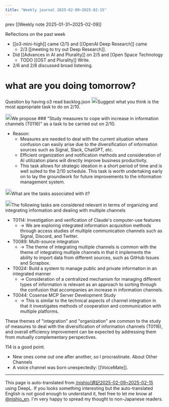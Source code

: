 ```yaml
---
title: "Weekly journal 2025-02-09~2025-02-15"
---
```


prev  [[Weekly note 2025-01-31~2025-02-09]]

Reflections on the past week
- [[o3-mini-high]] came (2/1) and [[OpenAI Deep Research]] came
    - 2/3 [[meeting to try out Deep Research]].
- Did [[Advances in AI and Plurality]] on 2/5 and [Open Space Technology
    - TODO [[OST and Plurality]] Write.
- 2/6 and 2/8 discussed broad listening.



# what are you doing tomorrow?
Question by having o3 read backlog.json
<img src='https://scrapbox.io/api/pages/nishio-en/nishio/icon' alt='nishio.icon' height="19.5"/>Suggest what you think is the most appropriate task to do on 2/10.

<img src='https://scrapbox.io/api/pages/nishio-en/o3-mini-high/icon' alt='o3-mini-high.icon' height="19.5"/>We propose ### "Study measures to cope with increase in information channels (T0116)"
 as a task to be carried out on 2/10.
- Reason:
    - Measures are needed to deal with the current situation where confusion can easily arise due to the diversification of information sources such as Signal, Slack, ChatGPT, etc.
    - Efficient organization and notification methods and consideration of AI utilization plans will directly improve business productivity.
    - This task allows for strategic ideation in a short period of time and is well suited to the 2/10 schedule.
This task is worth undertaking early on to lay the groundwork for future improvements to the information management system.

<img src='https://scrapbox.io/api/pages/nishio-en/nishio/icon' alt='nishio.icon' height="19.5"/>What are the tasks associated with it?

<img src='https://scrapbox.io/api/pages/nishio-en/o3-mini-high/icon' alt='o3-mini-high.icon' height="19.5"/>The following tasks are considered relevant in terms of organizing and integrating information and dealing with multiple channels
- T0114: Investigation and verification of Claude's computer-use features
    - → We are exploring integrated information acquisition methods through access studies of multiple communication channels such as Signal, Discord, and Twitter.
- T0089: Multi-source integration
    - → The theme of integrating multiple channels is common with the theme of integrating multiple channels in that it implements the ability to import data from different sources, such as GitHub Issues and Scrapbox.
- T0024: Build a system to manage public and private information in an integrated manner
    - → Consideration of a centralized mechanism for managing different types of information is relevant as an approach to sorting through the confusion that accompanies an increase in information channels.
- T0044: Cosense MCP Server Development Study
    - → This is similar to the technical aspects of channel integration in that it investigates methods of cooperation and communication with multiple platforms.

These themes of "integration" and "organization" are common to the study of measures to deal with the diversification of information channels (T0116), and overall efficiency improvement can be expected by addressing them from mutually complementary perspectives.

114 is a good point.
- New ones come out one after another, so I procrastinate.
About Other Channels
- A voice channel was born unexpectedly: [[VoiceMate]].


---
This page is auto-translated from [/nishio/週記2025-02-09~2025-02-15](https://scrapbox.io/nishio/週記2025-02-09~2025-02-15) using DeepL. If you looks something interesting but the auto-translated English is not good enough to understand it, feel free to let me know at [@nishio_en](https://twitter.com/nishio_en). I'm very happy to spread my thought to non-Japanese readers.
